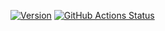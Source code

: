 [![Version](https://img.shields.io/maven-central/v/com.pro-crafting.mc/common?logo=apache-maven&style=for-the-badge)](https://search.maven.org/artifact/com.pro-crafting.mc/common)
[![GitHub Actions Status](<https://img.shields.io/github/actions/workflow/status/pro-crafting/Common/build.yml?branch=main&logo=GitHub&style=for-the-badge>)](https://github.com/pro-crafting/Common/actions/workflows/build.yml)
